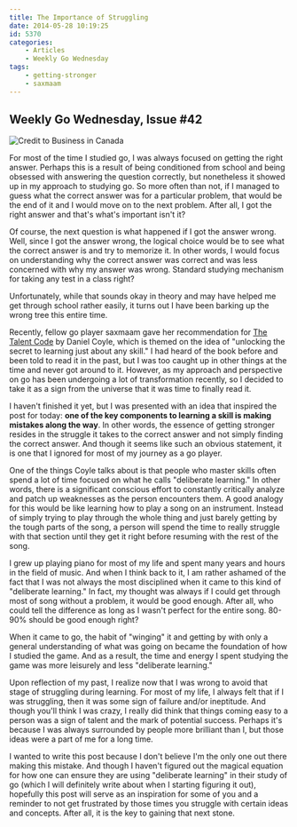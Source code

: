 ```yaml
---
title: The Importance of Struggling
date: 2014-05-28 10:19:25
id: 5370
categories:
	- Articles
	- Weekly Go Wednesday
tags:
	- getting-stronger
	- saxmaam
---
```


## Weekly Go Wednesday, Issue #42

![Credit to Business in Canada](/images/2014/05/wgw42.png)

For most of the time I studied go, I was always focused on getting the right answer. Perhaps this is a result of being conditioned from school and being obsessed with answering the question correctly, but nonetheless it showed up in my approach to studying go. So more often than not, if I managed to guess what the correct answer was for a particular problem, that would be the end of it and I would move on to the next problem. After all, I got the right answer and that's what's important isn't it?

Of course, the next question is what happened if I got the answer wrong. Well, since I got the answer wrong, the logical choice would be to see what the correct answer is and try to memorize it. In other words, I would focus on understanding why the correct answer was correct and was less concerned with why my answer was wrong. Standard studying mechanism for taking any test in a class right?

Unfortunately, while that sounds okay in theory and may have helped me get through school rather easily, it turns out I have been barking up the wrong tree this entire time.

<!--more-->

Recently, fellow go player saxmaam gave her recommendation for [The Talent Code](http://www.audible.com/pd/Science-Technology/The-Talent-Code-Audiobook/B002V8L6MA "Talent Code Audible Link") by Daniel Coyle, which is themed on the idea of "unlocking the secret to learning just about any skill." I had heard of the book before and been told to read it in the past, but I was too caught up in other things at the time and never got around to it. However, as my approach and perspective on go has been undergoing a lot of transformation recently, so I decided to take it as a sign from the universe that it was time to finally read it.

I haven't finished it yet, but I was presented with an idea that inspired the post for today: **one of the key components to learning a skill is making mistakes along the way**. In other words, the essence of getting stronger resides in the struggle it takes to the correct answer and not simply finding the correct answer. And though it seems like such an obvious statement, it is one that I ignored for most of my journey as a go player.

One of the things Coyle talks about is that people who master skills often spend a lot of time focused on what he calls "deliberate learning." In other words, there is a significant conscious effort to constantly critically analyze and patch up weaknesses as the person encounters them. A good analogy for this would be like learning how to play a song on an instrument. Instead of simply trying to play through the whole thing and just barely getting by the tough parts of the song, a person will spend the time to really struggle with that section until they get it right before resuming with the rest of the song.

I grew up playing piano for most of my life and spent many years and hours in the field of music. And when I think back to it, I am rather ashamed of the fact that I was not always the most disciplined when it came to this kind of "deliberate learning." In fact, my thought was always if I could get through most of song without a problem, it would be good enough. After all, who could tell the difference as long as I wasn't perfect for the entire song. 80-90% should be good enough right?

When it came to go, the habit of "winging" it and getting by with only a general understanding of what was going on became the foundation of how I studied the game. And as a result, the time and energy I spent studying the game was more leisurely and less "deliberate learning."

Upon reflection of my past, I realize now that I was wrong to avoid that stage of struggling during learning. For most of my life, I always felt that if I was struggling, then it was some sign of failure and/or ineptitude. And though you'll think I was crazy, I really did think that things coming easy to a person was a sign of talent and the mark of potential success. Perhaps it's because I was always surrounded by people more brilliant than I, but those ideas were a part of me for a long time.

I wanted to write this post because I don't believe I'm the only one out there making this mistake. And though I haven't figured out the magical equation for how one can ensure they are using "deliberate learning" in their study of go (which I will definitely write about when I starting figuring it out), hopefully this post will serve as an inspiration for some of you and a reminder to not get frustrated by those times you struggle with certain ideas and concepts. After all, it is the key to gaining that next stone.